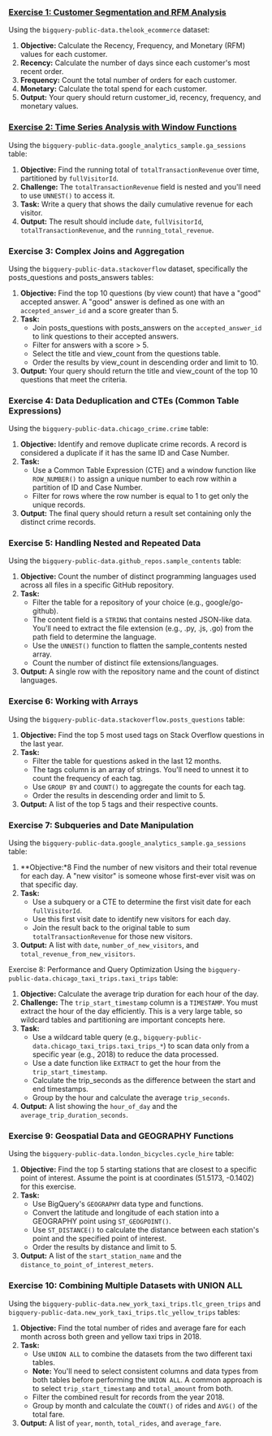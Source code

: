 ### [Exercise 1: Customer Segmentation and RFM Analysis](https://github.com/alyllanes/ae-mock-exams/blob/main/bigquery-sql/exercise-1.sql)
Using the `bigquery-public-data.thelook_ecommerce` dataset:

1. **Objective:** Calculate the Recency, Frequency, and Monetary (RFM) values for each customer.
2. **Recency:** Calculate the number of days since each customer's most recent order.
3. **Frequency:** Count the total number of orders for each customer.
4. **Monetary:** Calculate the total spend for each customer.
5. **Output:** Your query should return customer_id, recency, frequency, and monetary values.

### [Exercise 2: Time Series Analysis with Window Functions](https://github.com/alyllanes/ae-mock-exams/blob/main/bigquery-sql/exercise-2.sql)
Using the `bigquery-public-data.google_analytics_sample.ga_sessions` table:

1. **Objective:** Find the running total of `totalTransactionRevenue` over time, partitioned by `fullVisitorId`.
2. **Challenge:** The `totalTransactionRevenue` field is nested and you'll need to use `UNNEST()` to access it.
3. **Task:** Write a query that shows the daily cumulative revenue for each visitor.
4. **Output:** The result should include `date`, `fullVisitorId`, `totalTransactionRevenue`, and the `running_total_revenue`.

### Exercise 3: Complex Joins and Aggregation
Using the `bigquery-public-data.stackoverflow` dataset, specifically the posts_questions and posts_answers tables:

1. **Objective:** Find the top 10 questions (by view count) that have a "good" accepted answer. A "good" answer is defined as one with an `accepted_answer_id` and a score greater than 5.
2. **Task:**
    - Join posts_questions with posts_answers on the `accepted_answer_id` to link questions to their accepted answers.
    - Filter for answers with a score > 5.
    - Select the title and view_count from the questions table.
    - Order the results by view_count in descending order and limit to 10.
3. **Output:** Your query should return the title and view_count of the top 10 questions that meet the criteria.

### Exercise 4: Data Deduplication and CTEs (Common Table Expressions)
Using the `bigquery-public-data.chicago_crime.crime` table:

1. **Objective:** Identify and remove duplicate crime records. A record is considered a duplicate if it has the same ID and Case Number.
2. **Task:**
    - Use a Common Table Expression (CTE) and a window function like `ROW_NUMBER()` to assign a unique number to each row within a partition of ID and Case Number.
    - Filter for rows where the row number is equal to 1 to get only the unique records.
3. **Output:** The final query should return a result set containing only the distinct crime records.

### Exercise 5: Handling Nested and Repeated Data
Using the `bigquery-public-data.github_repos.sample_contents` table:

1. **Objective:** Count the number of distinct programming languages used across all files in a specific GitHub repository.
2. **Task:**
    - Filter the table for a repository of your choice (e.g., google/go-github).
    - The content field is a `STRING` that contains nested JSON-like data. You'll need to extract the file extension (e.g., .py, .js, .go) from the path field to determine the language.
    - Use the `UNNEST()` function to flatten the sample_contents nested array.
    - Count the number of distinct file extensions/languages.
3. **Output:** A single row with the repository name and the count of distinct languages.

### Exercise 6: Working with Arrays
Using the `bigquery-public-data.stackoverflow.posts_questions` table:

1. **Objective:** Find the top 5 most used tags on Stack Overflow questions in the last year.
2. **Task:**
    - Filter the table for questions asked in the last 12 months.
    - The tags column is an array of strings. You'll need to unnest it to count the frequency of each tag.
    - Use `GROUP BY` and `COUNT()` to aggregate the counts for each tag.
    - Order the results in descending order and limit to 5.
3. **Output:** A list of the top 5 tags and their respective counts.

### Exercise 7: Subqueries and Date Manipulation
Using the `bigquery-public-data.google_analytics_sample.ga_sessions` table:

1. **Objective:*8 Find the number of new visitors and their total revenue for each day. A "new visitor" is someone whose first-ever visit was on that specific day.
2. **Task:**
    - Use a subquery or a CTE to determine the first visit date for each `fullVisitorId`.
    - Use this first visit date to identify new visitors for each day.
    - Join the result back to the original table to sum `totalTransactionRevenue` for those new visitors.
3. **Output:** A list with `date`, `number_of_new_visitors`, and `total_revenue_from_new_visitors`.

Exercise 8: Performance and Query Optimization
Using the `bigquery-public-data.chicago_taxi_trips.taxi_trips` table:

1. **Objective:** Calculate the average trip duration for each hour of the day.
2. **Challenge:** The `trip_start_timestamp` column is a `TIMESTAMP`. You must extract the hour of the day efficiently. This is a very large table, so wildcard tables and partitioning are important concepts here.
3. **Task:**
    - Use a wildcard table query (e.g., `bigquery-public-data.chicago_taxi_trips.taxi_trips_*`) to scan data only from a specific year (e.g., 2018) to reduce the data processed.
    - Use a date function like `EXTRACT` to get the hour from the `trip_start_timestamp`.
    - Calculate the trip_seconds as the difference between the start and end timestamps.
    - Group by the hour and calculate the average `trip_seconds`.
4. **Output:** A list showing the `hour_of_day` and the `average_trip_duration_seconds`.

### Exercise 9: Geospatial Data and GEOGRAPHY Functions
Using the `bigquery-public-data.london_bicycles.cycle_hire` table:

1. **Objective:** Find the top 5 starting stations that are closest to a specific point of interest. Assume the point is at coordinates (51.5173, -0.1402) for this exercise.
2. **Task:**
    - Use BigQuery's `GEOGRAPHY` data type and functions.
    - Convert the latitude and longitude of each station into a GEOGRAPHY point using `ST_GEOGPOINT()`.
    - Use `ST_DISTANCE()` to calculate the distance between each station's point and the specified point of interest.
    - Order the results by distance and limit to 5.
3. **Output:** A list of the `start_station_name` and the `distance_to_point_of_interest_meters`.

### Exercise 10: Combining Multiple Datasets with UNION ALL
Using the `bigquery-public-data.new_york_taxi_trips.tlc_green_trips` and `bigquery-public-data.new_york_taxi_trips.tlc_yellow_trips` tables:

1. **Objective:** Find the total number of rides and average fare for each month across both green and yellow taxi trips in 2018.
2. **Task:**
    - Use `UNION ALL` to combine the datasets from the two different taxi tables.
    - **Note:** You'll need to select consistent columns and data types from both tables before performing the `UNION ALL`. A common approach is to select `trip_start_timestamp` and `total_amount` from both.
    - Filter the combined result for records from the year 2018.
    - Group by month and calculate the `COUNT()` of rides and `AVG()` of the total fare.
3. **Output:** A list of `year`, `month`, `total_rides`, and `average_fare`.
